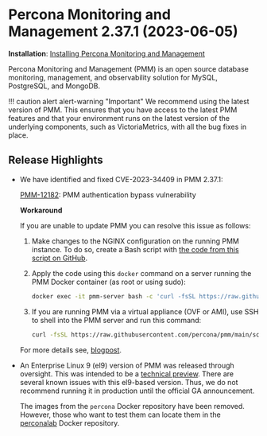 # Percona Monitoring and Management 2.37.1 (2023-06-05)

**Installation**: [Installing Percona Monitoring and Management](https://www.percona.com/software/pmm/quickstart)

Percona Monitoring and Management (PMM) is an open source database monitoring, management, and observability solution for MySQL, PostgreSQL, and MongoDB.

!!! caution alert alert-warning "Important"
    We recommend using the latest version of PMM. This ensures that you have access to the latest PMM features and that your environment runs on the latest version of the underlying components, such as VictoriaMetrics, with all the bug fixes in place.

## Release Highlights

- We have identified and fixed CVE-2023-34409 in PMM 2.37.1:

    [PMM-12182](https://jira.percona.com/browse/PMM-12182): PMM authentication bypass vulnerability

    **Workaround**

    If you are unable to update PMM you can resolve this issue as follows:

    1. Make changes to the NGINX configuration on the running PMM instance. To do so, create a Bash script with [the code from this script on GitHub](https://raw.githubusercontent.com/percona/pmm/main/scripts/authfix.sh). 

    2. Apply the code using this `docker` command on a server running the PMM Docker container (as root or using sudo):
        ```sh
        docker exec -it pmm-server bash -c 'curl -fsSL https://raw.githubusercontent.com/percona/pmm/main/scripts/authfix.sh  | /bin/bash '
        ```
    3. If you are running PMM via a virtual appliance (OVF or AMI), use SSH to shell into the PMM server and run this command:
        ```sh
        curl -fsSL https://raw.githubusercontent.com/percona/pmm/main/scripts/authfix.sh  | /bin/bash
        ```

    For more details see, [blogpost](https://percona.com/blog/pmm-authentication-bypass-vulnerability-fixed-in-2-37-1/).

- An Enterprise Linux 9 (el9) version of PMM was released through oversight. This was intended to be a [technical preview](https://docs.percona.com/percona-monitoring-and-management/details/glossary.html#technical-preview). There are several known issues with this el9-based version. Thus, we do not recommend running it in production until the official GA announcement.

    The images from the `percona` Docker repository have been removed. However, those who want to test them can locate them in the [perconalab](https://hub.docker.com/layers/perconalab/pmm-server/2.37.1-el9/images/sha256-da890362a138f40cad9cc2c0ffb66bdda0d307d438848a87ba619397754f4400?context=explore) Docker repository.